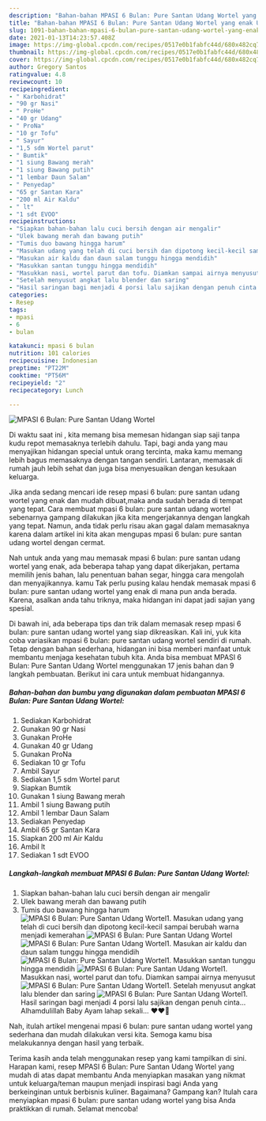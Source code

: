 ```yaml
---
description: "Bahan-bahan MPASI 6 Bulan: Pure Santan Udang Wortel yang enak Untuk Jualan"
title: "Bahan-bahan MPASI 6 Bulan: Pure Santan Udang Wortel yang enak Untuk Jualan"
slug: 1091-bahan-bahan-mpasi-6-bulan-pure-santan-udang-wortel-yang-enak-untuk-jualan
date: 2021-01-13T14:23:57.408Z
image: https://img-global.cpcdn.com/recipes/0517e0b1fabfc44d/680x482cq70/mpasi-6-bulan-pure-santan-udang-wortel-foto-resep-utama.jpg
thumbnail: https://img-global.cpcdn.com/recipes/0517e0b1fabfc44d/680x482cq70/mpasi-6-bulan-pure-santan-udang-wortel-foto-resep-utama.jpg
cover: https://img-global.cpcdn.com/recipes/0517e0b1fabfc44d/680x482cq70/mpasi-6-bulan-pure-santan-udang-wortel-foto-resep-utama.jpg
author: Gregory Santos
ratingvalue: 4.8
reviewcount: 10
recipeingredient:
- " Karbohidrat"
- "90 gr Nasi"
- " ProHe"
- "40 gr Udang"
- " ProNa"
- "10 gr Tofu"
- " Sayur"
- "1,5 sdm Wortel parut"
- " Bumtik"
- "1 siung Bawang merah"
- "1 siung Bawang putih"
- "1 lembar Daun Salam"
- " Penyedap"
- "65 gr Santan Kara"
- "200 ml Air Kaldu"
- " lt"
- "1 sdt EVOO"
recipeinstructions:
- "Siapkan bahan-bahan lalu cuci bersih dengan air mengalir"
- "Ulek bawang merah dan bawang putih"
- "Tumis duo bawang hingga harum"
- "Masukan udang yang telah di cuci bersih dan dipotong kecil-kecil sampai berubah warna menjadi kemerahan"
- "Masukan air kaldu dan daun salam tunggu hingga mendidih"
- "Masukkan santan tunggu hingga mendidih"
- "Masukkan nasi, wortel parut dan tofu. Diamkan sampai airnya menyusut"
- "Setelah menyusut angkat lalu blender dan saring"
- "Hasil saringan bagi menjadi 4 porsi lalu sajikan dengan penuh cinta... Alhamdulillah Baby Ayam lahap sekali... ❤️❤️🥰"
categories:
- Resep
tags:
- mpasi
- 6
- bulan

katakunci: mpasi 6 bulan 
nutrition: 101 calories
recipecuisine: Indonesian
preptime: "PT22M"
cooktime: "PT56M"
recipeyield: "2"
recipecategory: Lunch

---
```



![MPASI 6 Bulan: Pure Santan Udang Wortel](https://img-global.cpcdn.com/recipes/0517e0b1fabfc44d/680x482cq70/mpasi-6-bulan-pure-santan-udang-wortel-foto-resep-utama.jpg)

Di waktu  saat ini , kita memang bisa memesan hidangan siap saji tanpa kudu repot memasaknya terlebih dahulu. Tapi, bagi anda yang mau menyajikan hidangan special untuk orang tercinta, maka kamu memang lebih bagus memasaknya dengan tangan sendiri. Lantaran, memasak di rumah jauh lebih sehat dan juga bisa menyesuaikan dengan kesukaan keluarga.

Jika anda sedang mencari ide resep mpasi 6 bulan: pure santan udang wortel yang enak dan mudah dibuat,maka anda sudah berada di tempat yang tepat. Cara membuat mpasi 6 bulan: pure santan udang wortel  sebenarnya gampang dilakukan jika kita mengerjakannya dengan langkah yang tepat. Namun, anda tidak perlu risau akan gagal dalam memasaknya 
karena dalam artikel ini kita akan mengupas mpasi 6 bulan: pure santan udang wortel dengan cermat.  



Nah untuk anda yang mau memasak mpasi 6 bulan: pure santan udang wortel yang enak, ada beberapa tahap yang dapat dikerjakan, pertama memilih jenis bahan, lalu penentuan bahan segar, hingga cara mengolah dan menyajikannya. kamu Tak perlu pusing kalau hendak memasak mpasi 6 bulan: pure santan udang wortel yang enak di mana pun anda berada. Karena, asalkan anda  tahu triknya, maka hidangan ini dapat jadi sajian yang spesial.

Di bawah ini, ada beberapa tips dan trik dalam memasak resep mpasi 6 bulan: pure santan udang wortel yang siap dikreasikan. Kali ini, yuk kita coba variasikan mpasi 6 bulan: pure santan udang wortel sendiri di rumah. Tetap dengan bahan sederhana, hidangan ini bisa memberi manfaat untuk membantu menjaga kesehatan tubuh kita. Anda bisa membuat MPASI 6 Bulan: Pure Santan Udang Wortel menggunakan 17 jenis bahan dan 9 langkah pembuatan. Berikut ini cara untuk membuat hidangannya.

<!--inarticleads1-->

##### Bahan-bahan dan bumbu yang digunakan dalam pembuatan MPASI 6 Bulan: Pure Santan Udang Wortel:

1. Sediakan  Karbohidrat
1. Gunakan 90 gr Nasi
1. Gunakan  ProHe
1. Gunakan 40 gr Udang
1. Gunakan  ProNa
1. Sediakan 10 gr Tofu
1. Ambil  Sayur
1. Sediakan 1,5 sdm Wortel parut
1. Siapkan  Bumtik
1. Gunakan 1 siung Bawang merah
1. Ambil 1 siung Bawang putih
1. Ambil 1 lembar Daun Salam
1. Sediakan  Penyedap
1. Ambil 65 gr Santan Kara
1. Siapkan 200 ml Air Kaldu
1. Ambil  lt
1. Sediakan 1 sdt EVOO




<!--inarticleads2-->

##### Langkah-langkah membuat MPASI 6 Bulan: Pure Santan Udang Wortel:

1. Siapkan bahan-bahan lalu cuci bersih dengan air mengalir
1. Ulek bawang merah dan bawang putih
1. Tumis duo bawang hingga harum
<img src="//assets-global.cpcdn.com/assets/icons/button_play-2c75c40dde080a61004c1f40b05d8f140eaff45d7e9e6481dc71c63d2e7c4909.png" alt="MPASI 6 Bulan: Pure Santan Udang Wortel">1. Masukan udang yang telah di cuci bersih dan dipotong kecil-kecil sampai berubah warna menjadi kemerahan
<img src="//assets-global.cpcdn.com/assets/icons/button_play-2c75c40dde080a61004c1f40b05d8f140eaff45d7e9e6481dc71c63d2e7c4909.png" alt="MPASI 6 Bulan: Pure Santan Udang Wortel"><img src="//assets-global.cpcdn.com/assets/icons/button_play-2c75c40dde080a61004c1f40b05d8f140eaff45d7e9e6481dc71c63d2e7c4909.png" alt="MPASI 6 Bulan: Pure Santan Udang Wortel">1. Masukan air kaldu dan daun salam tunggu hingga mendidih
<img src="//assets-global.cpcdn.com/assets/icons/button_play-2c75c40dde080a61004c1f40b05d8f140eaff45d7e9e6481dc71c63d2e7c4909.png" alt="MPASI 6 Bulan: Pure Santan Udang Wortel">1. Masukkan santan tunggu hingga mendidih
<img src="//assets-global.cpcdn.com/assets/icons/button_play-2c75c40dde080a61004c1f40b05d8f140eaff45d7e9e6481dc71c63d2e7c4909.png" alt="MPASI 6 Bulan: Pure Santan Udang Wortel">1. Masukkan nasi, wortel parut dan tofu. Diamkan sampai airnya menyusut
<img src="//assets-global.cpcdn.com/assets/icons/button_play-2c75c40dde080a61004c1f40b05d8f140eaff45d7e9e6481dc71c63d2e7c4909.png" alt="MPASI 6 Bulan: Pure Santan Udang Wortel">1. Setelah menyusut angkat lalu blender dan saring
<img src="//assets-global.cpcdn.com/assets/icons/button_play-2c75c40dde080a61004c1f40b05d8f140eaff45d7e9e6481dc71c63d2e7c4909.png" alt="MPASI 6 Bulan: Pure Santan Udang Wortel">1. Hasil saringan bagi menjadi 4 porsi lalu sajikan dengan penuh cinta... Alhamdulillah Baby Ayam lahap sekali... ❤️❤️🥰




Nah, itulah artikel mengenai  mpasi 6 bulan: pure santan udang wortel  yang sederhana dan mudah dilakukan versi kita. Semoga kamu bisa melakukannya dengan hasil yang terbaik. 

Terima kasih anda telah menggunakan resep yang kami tampilkan di sini. Harapan kami, resep  MPASI 6 Bulan: Pure Santan Udang Wortel yang mudah di atas dapat membantu Anda menyiapkan masakan yang nikmat untuk keluarga/teman maupun menjadi inspirasi bagi Anda yang berkeinginan untuk berbisnis kuliner. Bagaimana? Gampang kan? Itulah cara menyiapkan mpasi 6 bulan: pure santan udang wortel yang bisa Anda praktikkan di rumah. Selamat mencoba!

